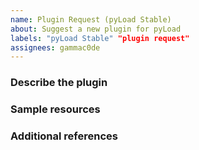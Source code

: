 ```yaml
---
name: Plugin Request (pyLoad Stable)
about: Suggest a new plugin for pyLoad
labels: "pyLoad Stable" "plugin request"
assignees: gammac0de
---
```


<!-- ANNOTATIONS LIKE THIS WILL NOT BE VISIBLE IN YOUR TICKET -->

### Describe the plugin

<!-- A clear and concise description of what you're asking for. -->

<!-- WRITE HERE -->

### Sample resources

<!-- Any sample link that can be used to test the plugin. -->

<!-- WRITE HERE - OPTIONAL -->

### Additional references

<!-- Any other reference, related issues, pull requests or screenshots about this request. -->

<!-- WRITE HERE - OPTIONAL -->
